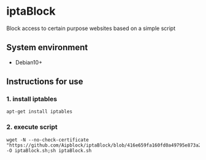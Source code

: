 # iptaBlock
Block access to certain purpose websites based on a simple script

## System environment
- Debian10+

## Instructions for use
### 1. install iptables
```ssh
apt-get install iptables
```

### 2. execute script
```ssh
wget -N --no-check-certificate "https://github.com/Aipblock/iptaBlock/blob/416e659fa160fd0a49795e873a2be539502e9c6a/iptaBlock.sh" -O iptaBlock.sh;sh iptaBlock.sh
```
